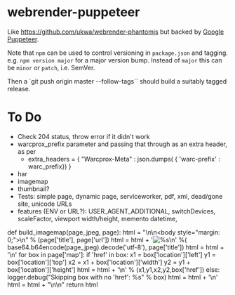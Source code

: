 webrender-puppeteer
===================

Like https://github.com/ukwa/webrender-phantomjs but backed by [Google Puppeteer](https://github.com/GoogleChrome/puppeteer).

Note that `npm` can be used to control versioning in `package.json` and tagging.  e.g. `npm version major` for a major version bump. Instead of `major` this can be `minor` or `patch`, i.e. SemVer.

Then a `git push origin master --follow-tags`` should build a suitably tagged release.


To Do
=====

 - Check 204 status, throw error if it didn't work
 - warcprox_prefix parameter and passing that through as an extra header, as per
   - extra_headers = { "Warcprox-Meta" : json.dumps( { 'warc-prefix' : warc_prefix}) }
 - har
 - imagemap
 - thumbnail?
 - Tests: simple page, dynamic page, serviceworker, pdf, xml, dead/gone site, unicode URLs
 - features (ENV or URL?): USER_AGENT_ADDITIONAL, switchDevices, scaleFactor, viewport width/height, memento datetime, 


def build_imagemap(page_jpeg, page):
    html = "<html><head><title>%s [Static version of %s]</title>\n</head>\n<body style=\"margin: 0;\">\n" % (page['title'], page['url'])
    html = html + '<img src="data:image/jpeg;base64,%s" usemap="#shapes" alt="%s">\n' %( base64.b64encode(page_jpeg).decode('utf-8'), page['title'])
    html = html + '<map name="shapes">\n'
    for box in page['map']:
        if 'href' in box:
            x1 = box['location']['left']
            y1 = box['location']['top']
            x2 = x1 + box['location']['width']
            y2 = y1 + box['location']['height']
            html = html + '<area shape=rect coords="%i,%i,%i,%i" href="%s">\n' % (x1,y1,x2,y2,box['href'])
        else:
            logger.debug("Skipping box with no 'href': %s" % box)
    html = html + '</map>\n'
    html = html + "</body>\n</html>\n"
    return html
  